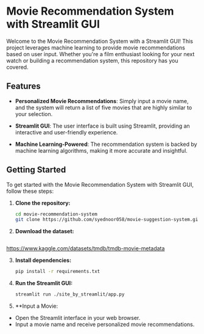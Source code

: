 # Movie Recommendation System with Streamlit GUI

Welcome to the Movie Recommendation System with a Streamlit GUI! This project leverages machine learning to provide movie recommendations based on user input. Whether you're a film enthusiast looking for your next watch or building a recommendation system, this repository has you covered.

## Features

- **Personalized Movie Recommendations**: Simply input a movie name, and the system will return a list of five movies that are highly similar to your selection.

- **Streamlit GUI**: The user interface is built using Streamlit, providing an interactive and user-friendly experience.

- **Machine Learning-Powered**: The recommendation system is backed by machine learning algorithms, making it more accurate and insightful.

## Getting Started

To get started with the Movie Recommendation System with Streamlit GUI, follow these steps:

1. **Clone the repository:**

   ```sh
   cd movie-recommendation-system
   git clone https://github.com/syednoor058/movie-suggestion-system.git

2. **Download the dataset:**

   ```sh
 https://www.kaggle.com/datasets/tmdb/tmdb-movie-metadata


3. **Install dependencies:**

   ```sh
   pip install -r requirements.txt

4. **Run the Streamlit GUI:**

   ```sh
   streamlit run ./site_by_streamlit/app.py

5. **Input a Movie:

  - Open the Streamlit interface in your web browser.
  - Input a movie name and receive personalized movie recommendations.
